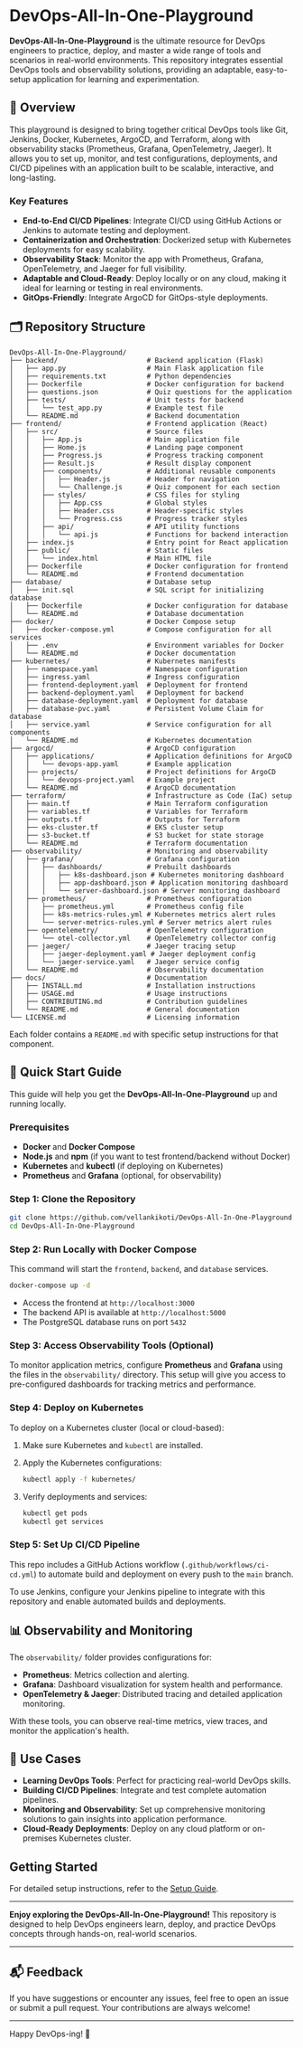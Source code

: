 
# DevOps-All-In-One-Playground

**DevOps-All-In-One-Playground** is the ultimate resource for DevOps engineers to practice, deploy, and master a wide range of tools and scenarios in real-world environments. This repository integrates essential DevOps tools and observability solutions, providing an adaptable, easy-to-setup application for learning and experimentation.

## 📖 Overview

This playground is designed to bring together critical DevOps tools like Git, Jenkins, Docker, Kubernetes, ArgoCD, and Terraform, along with observability stacks (Prometheus, Grafana, OpenTelemetry, Jaeger). It allows you to set up, monitor, and test configurations, deployments, and CI/CD pipelines with an application built to be scalable, interactive, and long-lasting.

### Key Features
- **End-to-End CI/CD Pipelines**: Integrate CI/CD using GitHub Actions or Jenkins to automate testing and deployment.
- **Containerization and Orchestration**: Dockerized setup with Kubernetes deployments for easy scalability.
- **Observability Stack**: Monitor the app with Prometheus, Grafana, OpenTelemetry, and Jaeger for full visibility.
- **Adaptable and Cloud-Ready**: Deploy locally or on any cloud, making it ideal for learning or testing in real environments.
- **GitOps-Friendly**: Integrate ArgoCD for GitOps-style deployments.

## 🗂 Repository Structure

```plaintext
DevOps-All-In-One-Playground/
├── backend/                      # Backend application (Flask)
│   ├── app.py                    # Main Flask application file
│   ├── requirements.txt          # Python dependencies
│   ├── Dockerfile                # Docker configuration for backend
│   ├── questions.json            # Quiz questions for the application
│   ├── tests/                    # Unit tests for backend
│   │   └── test_app.py           # Example test file
│   └── README.md                 # Backend documentation
├── frontend/                     # Frontend application (React)
│   ├── src/                      # Source files
│   │   ├── App.js                # Main application file
│   │   ├── Home.js               # Landing page component
│   │   ├── Progress.js           # Progress tracking component
│   │   ├── Result.js             # Result display component
│   │   ├── components/           # Additional reusable components
│   │   │   ├── Header.js         # Header for navigation
│   │   │   └── Challenge.js      # Quiz component for each section
│   │   ├── styles/               # CSS files for styling
│   │   │   ├── App.css           # Global styles
│   │   │   ├── Header.css        # Header-specific styles
│   │   │   └── Progress.css      # Progress tracker styles
│   │   ├── api/                  # API utility functions
│   │   │   └── api.js            # Functions for backend interaction
│   ├── index.js                  # Entry point for React application
│   ├── public/                   # Static files
│   │   └── index.html            # Main HTML file
│   ├── Dockerfile                # Docker configuration for frontend
│   └── README.md                 # Frontend documentation
├── database/                     # Database setup
│   ├── init.sql                  # SQL script for initializing database
│   ├── Dockerfile                # Docker configuration for database
│   └── README.md                 # Database documentation
├── docker/                       # Docker Compose setup
│   ├── docker-compose.yml        # Compose configuration for all services
│   ├── .env                      # Environment variables for Docker
│   └── README.md                 # Docker documentation
├── kubernetes/                   # Kubernetes manifests
│   ├── namespace.yaml            # Namespace configuration
│   ├── ingress.yaml              # Ingress configuration
│   ├── frontend-deployment.yaml  # Deployment for frontend
│   ├── backend-deployment.yaml   # Deployment for backend
│   ├── database-deployment.yaml  # Deployment for database
│   ├── database-pvc.yaml         # Persistent Volume Claim for database
│   ├── service.yaml              # Service configuration for all components
│   └── README.md                 # Kubernetes documentation
├── argocd/                       # ArgoCD configuration
│   ├── applications/             # Application definitions for ArgoCD
│   │   └── devops-app.yaml       # Example application
│   ├── projects/                 # Project definitions for ArgoCD
│   │   └── devops-project.yaml   # Example project
│   └── README.md                 # ArgoCD documentation
├── terraform/                    # Infrastructure as Code (IaC) setup
│   ├── main.tf                   # Main Terraform configuration
│   ├── variables.tf              # Variables for Terraform
│   ├── outputs.tf                # Outputs for Terraform
│   ├── eks-cluster.tf            # EKS cluster setup
│   ├── s3-bucket.tf              # S3 bucket for state storage
│   └── README.md                 # Terraform documentation
├── observability/                # Monitoring and observability
│   ├── grafana/                  # Grafana configuration
│   │   ├── dashboards/           # Prebuilt dashboards
│   │   │   ├── k8s-dashboard.json # Kubernetes monitoring dashboard
│   │   │   ├── app-dashboard.json # Application monitoring dashboard
│   │   │   └── server-dashboard.json # Server monitoring dashboard
│   ├── prometheus/               # Prometheus configuration
│   │   ├── prometheus.yml        # Prometheus config file
│   │   ├── k8s-metrics-rules.yml # Kubernetes metrics alert rules
│   │   └── server-metrics-rules.yml # Server metrics alert rules
│   ├── opentelemetry/            # OpenTelemetry configuration
│   │   └── otel-collector.yml    # OpenTelemetry collector config
│   ├── jaeger/                   # Jaeger tracing setup
│   │   ├── jaeger-deployment.yaml # Jaeger deployment config
│   │   └── jaeger-service.yaml   # Jaeger service config
│   └── README.md                 # Observability documentation
├── docs/                         # Documentation
│   ├── INSTALL.md                # Installation instructions
│   ├── USAGE.md                  # Usage instructions
│   ├── CONTRIBUTING.md           # Contribution guidelines
│   └── README.md                 # General documentation
└── LICENSE.md                    # Licensing information
```

Each folder contains a `README.md` with specific setup instructions for that component.

## 🚀 Quick Start Guide

This guide will help you get the **DevOps-All-In-One-Playground** up and running locally.

### Prerequisites
- **Docker** and **Docker Compose**
- **Node.js** and **npm** (if you want to test frontend/backend without Docker)
- **Kubernetes** and **kubectl** (if deploying on Kubernetes)
- **Prometheus** and **Grafana** (optional, for observability)

### Step 1: Clone the Repository
```bash
git clone https://github.com/vellankikoti/DevOps-All-In-One-Playground.git
cd DevOps-All-In-One-Playground
```

### Step 2: Run Locally with Docker Compose
This command will start the `frontend`, `backend`, and `database` services.
```bash
docker-compose up -d
```

- Access the frontend at `http://localhost:3000`
- The backend API is available at `http://localhost:5000`
- The PostgreSQL database runs on port `5432`

### Step 3: Access Observability Tools (Optional)
To monitor application metrics, configure **Prometheus** and **Grafana** using the files in the `observability/` directory. This setup will give you access to pre-configured dashboards for tracking metrics and performance.

### Step 4: Deploy on Kubernetes
To deploy on a Kubernetes cluster (local or cloud-based):
1. Make sure Kubernetes and `kubectl` are installed.
2. Apply the Kubernetes configurations:

   ```bash
   kubectl apply -f kubernetes/
   ```

3. Verify deployments and services:
   ```bash
   kubectl get pods
   kubectl get services
   ```

### Step 5: Set Up CI/CD Pipeline
This repo includes a GitHub Actions workflow (`.github/workflows/ci-cd.yml`) to automate build and deployment on every push to the `main` branch.

To use Jenkins, configure your Jenkins pipeline to integrate with this repository and enable automated builds and deployments.

## 📊 Observability and Monitoring

The `observability/` folder provides configurations for:
- **Prometheus**: Metrics collection and alerting.
- **Grafana**: Dashboard visualization for system health and performance.
- **OpenTelemetry & Jaeger**: Distributed tracing and detailed application monitoring.

With these tools, you can observe real-time metrics, view traces, and monitor the application's health.

## 🎯 Use Cases

- **Learning DevOps Tools**: Perfect for practicing real-world DevOps skills.
- **Building CI/CD Pipelines**: Integrate and test complete automation pipelines.
- **Monitoring and Observability**: Set up comprehensive monitoring solutions to gain insights into application performance.
- **Cloud-Ready Deployments**: Deploy on any cloud platform or on-premises Kubernetes cluster.

## Getting Started

For detailed setup instructions, refer to the [Setup Guide](docs/setup_guide.md).

---

**Enjoy exploring the DevOps-All-In-One-Playground!** This repository is designed to help DevOps engineers learn, deploy, and practice DevOps concepts through hands-on, real-world scenarios.

---

## 📬 Feedback

If you have suggestions or encounter any issues, feel free to open an issue or submit a pull request. Your contributions are always welcome!

---

Happy DevOps-ing! 🚀
